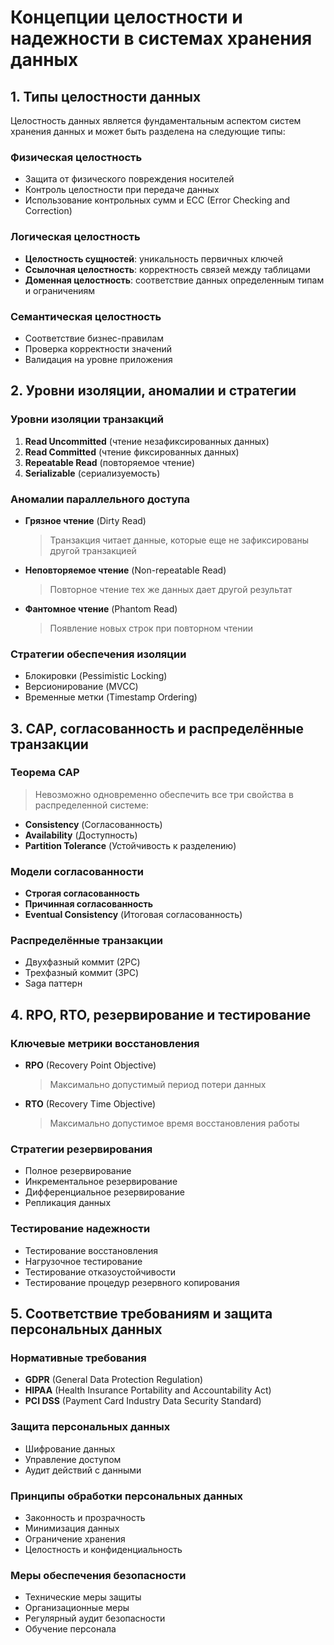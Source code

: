 # Концепции целостности и надежности в системах хранения данных

## 1. Типы целостности данных

Целостность данных является фундаментальным аспектом систем хранения данных и может быть разделена на следующие типы:

### Физическая целостность

- Защита от физического повреждения носителей
- Контроль целостности при передаче данных
- Использование контрольных сумм и ECC (Error Checking and Correction)

### Логическая целостность

- **Целостность сущностей**: уникальность первичных ключей
- **Ссылочная целостность**: корректность связей между таблицами
- **Доменная целостность**: соответствие данных определенным типам и ограничениям

### Семантическая целостность

- Соответствие бизнес-правилам
- Проверка корректности значений
- Валидация на уровне приложения

## 2. Уровни изоляции, аномалии и стратегии

### Уровни изоляции транзакций

1. **Read Uncommitted** (чтение незафиксированных данных)
2. **Read Committed** (чтение фиксированных данных)
3. **Repeatable Read** (повторяемое чтение)
4. **Serializable** (сериализуемость)

### Аномалии параллельного доступа

- **Грязное чтение** (Dirty Read)
  > Транзакция читает данные, которые еще не зафиксированы другой транзакцией

- **Неповторяемое чтение** (Non-repeatable Read)
  > Повторное чтение тех же данных дает другой результат

- **Фантомное чтение** (Phantom Read)
  > Появление новых строк при повторном чтении

### Стратегии обеспечения изоляции

- Блокировки (Pessimistic Locking)
- Версионирование (MVCC)
- Временные метки (Timestamp Ordering)

## 3. CAP, согласованность и распределённые транзакции

### Теорема CAP

> Невозможно одновременно обеспечить все три свойства в распределенной системе:

- **Consistency** (Согласованность)
- **Availability** (Доступность)
- **Partition Tolerance** (Устойчивость к разделению)

### Модели согласованности

- **Строгая согласованность**
- **Причинная согласованность**
- **Eventual Consistency** (Итоговая согласованность)

### Распределённые транзакции

- Двухфазный коммит (2PC)
- Трехфазный коммит (3PC)
- Saga паттерн

## 4. RPO, RTO, резервирование и тестирование

### Ключевые метрики восстановления

- **RPO** (Recovery Point Objective)
  > Максимально допустимый период потери данных

- **RTO** (Recovery Time Objective)
  > Максимально допустимое время восстановления работы

### Стратегии резервирования

- Полное резервирование
- Инкрементальное резервирование
- Дифференциальное резервирование
- Репликация данных

### Тестирование надежности

- Тестирование восстановления
- Нагрузочное тестирование
- Тестирование отказоустойчивости
- Тестирование процедур резервного копирования

## 5. Соответствие требованиям и защита персональных данных

### Нормативные требования

- **GDPR** (General Data Protection Regulation)
- **HIPAA** (Health Insurance Portability and Accountability Act)
- **PCI DSS** (Payment Card Industry Data Security Standard)

### Защита персональных данных

- Шифрование данных
- Управление доступом
- Аудит действий с данными

### Принципы обработки персональных данных

- Законность и прозрачность
- Минимизация данных
- Ограничение хранения
- Целостность и конфиденциальность

### Меры обеспечения безопасности

- Технические меры защиты
- Организационные меры
- Регулярный аудит безопасности
- Обучение персонала
